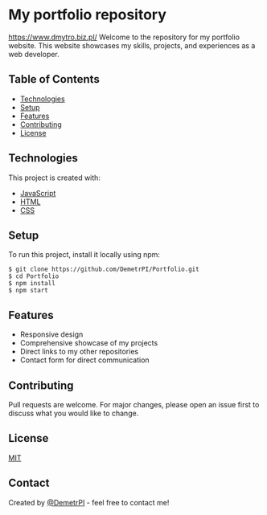 # My portfolio repository
https://www.dmytro.biz.pl/
Welcome to the repository for my portfolio website. This website showcases my skills, projects, and experiences as a web developer.

## Table of Contents

- [Technologies](#technologies)
- [Setup](#setup)
- [Features](#features)
- [Contributing](#contributing)
- [License](#license)

## Technologies

This project is created with:

- [JavaScript](https://www.javascript.com/)
- [HTML](https://developer.mozilla.org/en-US/docs/Web/HTML)
- [CSS](https://developer.mozilla.org/en-US/docs/Web/CSS)

## Setup

To run this project, install it locally using npm:

```
$ git clone https://github.com/DemetrPI/Portfolio.git
$ cd Portfolio
$ npm install
$ npm start
```

## Features

- Responsive design
- Comprehensive showcase of my projects
- Direct links to my other repositories
- Contact form for direct communication

## Contributing

Pull requests are welcome. For major changes, please open an issue first to discuss what you would like to change.

## License

[MIT](https://choosealicense.com/licenses/mit/)

## Contact

Created by [@DemetrPI](https://github.com/DemetrPI) - feel free to contact me!

